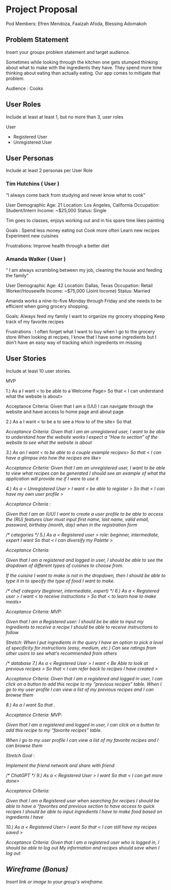 # Project Proposal

Pod Members: Efren Mendoza, Faaizah Afoda, Blessing Adomakoh

## Problem Statement

Insert your groups problem statement and target audience.

Sometimes while looking through the kitchen one gets stumped thinking about what to make with the ingredients they have. They spend more time thinking about eating than actually eating. Our app comes to mitigate that problem. 

Audience : Cooks

## User Roles

Include at least at least 1, but no more than 3, user roles

User
 - Registered User
 - Unregistered User

## User Personas

Include at least 2 personas per User Role

### Tim Hutchins ( User )
“I always come back from studying and never know what to cook” 

User Demographic
Age: 21
Location: Los Angeles, California
Occupation: Student/Intern
Income: ~$25,000
Status: Single

Tim goes to classes, enjoys working out and in his spare time likes painting

Goals : 
Spend less money eating out
Cook more often
Learn new recipes
Experiment new cuisines

Frustrations: 
Improve health through a better diet

### Amanda Walker ( User )
“ I am always scrambling between my job, cleaning the house and feeding the family”

User Demographic
Age: 42
Location: Dallas, Texas
Occupation: Retail Worker/Housewife
Income: ~$75,000 (Joint Income)
Status: Married

Amanda works a nine-to-five Monday through Friday and she needs to be efficient when going grocery shopping.

Goals: 
Always feed my family
I want to organize my grocery shopping
Keep track of my favorite recipes

Frustrations : 
I often forget what I want to buy when I go to the grocery store
When looking at recipes, I know that I have some ingredients but I don’t have an easy way of tracking which ingredients im missing 



## User Stories

Include at least 10 user stories.

MVP

1.) As a <Unregistered User>
I want < to be able to a Welcome Page>
So that < I can understand what the website is about>

Acceptance Criteria: 
Given that I am a (UU) I can navigate through the website and have access to home page and about page


2.) As a <Unregistered User>
I want < to be a to see a How to of the site>
So that <I can know how the site operates if i were to login>

Acceptance Criteria: 
Given that I am an unregistered user, I want to be able to understand how the website works
I expect a “How to section” of the website to see what the website is about


3.) As an <Unregistered User>
I want < to be able to a couple example recipes>
So that < I can have a glimpse into how the recipes are like>


Acceptance Criteria: 
Given that I am an unregistered user, I want to be able to view what recipes can be generated
I should see an example of what the application will provide me if I were to use it


4.) As a < Unregistered User > 
I want < be able to register >
So that < I can have my own user profile > 

Acceptance Criteria : 

Given that I am an (UU)  I want to create a user profile to be able to access the (RU) features
User must input first name, last name, valid email, password, birthday (month, day) when in the registration form 



/* categories */ 
5.) As a < Registered user > role: beginner, intermediate, expert
I want <Expose myself to different types of Cuisine>
So that < I can diversify my Palette >

Acceptance Criteria: 

Given that I am a registered and logged in user, I should be able to see the dropdown of different types of cuisines to choose from.

If the cuisine I want to make is not in the dropdown, then I should be able to type it in to specify the type of food I want to make.


/* chef category (beginner, intermediate, expert) */
6.) As a < Registered user >
I want < to receive instructions  >
So that < to learn how to make meals>

Acceptance Criteria: 
MVP:

Given that I am a Registered user:
I should be be able to input my ingredients to receive a recipe
I should be able to receive instructions to follow

Stretch:
When I put ingredients in the query I have an option to pick a level of specificity for instructions (easy, medium, etc.)
Can see ratings from other users to see what's recommended from others



/* database
7.) As a < Registered User >
I want < Be Able to look at previous recipes >
So that < I can refer back to recipes I have created >

Acceptance Criteria: 
Given that I am a registered and logged in user, I can click on a button to add this recipe to my “previous recipes” table. 
When I go to my user profile I can view a list of my previous recipes and I can browse them

8.) As a <Registered User >
I want <to save my favorite recipes in a personalized recipe collection>
So that  <I can quickly access them later and cook them again>.

Acceptance Criteria: 
MVP:

Given that I am a registered and logged in user, I can click on a button to add this recipe to my “favorite recipes” table. 

When I go to my user profile I can view a list of my favorite recipes and I can browse them

Stretch Goal : 

Implement the friend network and share with friend



/* ChatGPT */
9.) As a < Registered User  >
I want <to optimize ingredients and my time while making multiple meals>
So that < I can get more done>

Acceptance Criteria: 

Given that I am a Registered user when searching for recipes I should be able to have a “favorites and previous section to have access to quick recipes 
I should be able to input ingredients I have to make food based on ingredients I have


10.) As a < Registered User> 
I want <to be able to logout of my account >
So that < I can still have my recipes saved >

Acceptance Criteria: 
Given that I am a registered user who is logged in, I should be able to log out
My information and recipes should save when I log out


## Wireframe (Bonus)

Insert link or image to your group's wireframe. 

